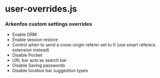 # user-overrides.js
### Arkenfox custom settings overrides
- Enable DRM
- Enable session restore
- Control when to send a cross-origin referer set to 0 (use smart referera extension instead)
- Disable Pocket
- URL bar acts as search bar
- Disable Saving passwords
- Disable location bar suggestion types

